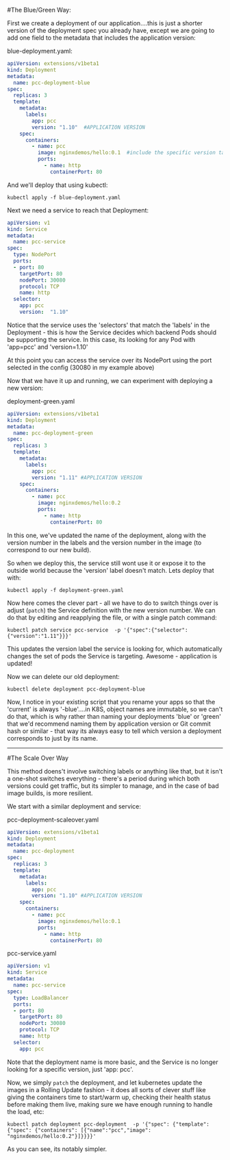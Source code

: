 #The Blue/Green Way:

First we create a deployment of our application....this is just a shorter version of the deployment spec you already have, except we are going to add one field to the metadata that includes the application version:

blue-deployment.yaml:
```yaml
apiVersion: extensions/v1beta1
kind: Deployment
metadata:
  name: pcc-deployment-blue
spec:
  replicas: 3
  template:
    metadata:
      labels:
        app: pcc
        version: "1.10"  #APPLICATION VERSION
    spec:
      containers: 
        - name: pcc
          image: nginxdemos/hello:0.1  #include the specific version tag of the image
          ports:
            - name: http
              containerPort: 80
```
And we'll deploy that using kubectl:

```shell
kubectl apply -f blue-deployment.yaml
```
Next we need a service to reach that Deployment:
```yaml
apiVersion: v1
kind: Service
metadata:
  name: pcc-service
spec:
  type: NodePort
  ports:
  - port: 80
    targetPort: 80
    nodePort: 30080
    protocol: TCP
    name: http
  selector:
    app: pcc
    version:  "1.10"
```

Notice that the service uses the 'selectors' that match the 'labels' in the Deployment - this is how the Service decides which backend Pods should be supporting the service.  In this case, its looking for any Pod with 'app=pcc' and 'version=1.10'

At this point you can access the service over its NodePort using the port selected in the config (30080 in my example above)

Now that we have it up and running, we can experiment with deploying a new version:

deployment-green.yaml
```yaml
apiVersion: extensions/v1beta1
kind: Deployment
metadata:
  name: pcc-deployment-green
spec:
  replicas: 3
  template:
    metadata:
      labels:
        app: pcc
        version: "1.11" #APPLICATION VERSION
    spec:
      containers: 
        - name: pcc
          image: nginxdemos/hello:0.2
          ports:
            - name: http
              containerPort: 80
```

In this one, we've updated the name of the deployment, along with the version number in the labels and the version number in the image (to correspond to our new build).

So when we deploy this, the service still wont use it or expose it to the outside world because the 'version' label doesn't match.   Lets deploy that with:

```shell
kubectl apply -f deployment-green.yaml
```

Now here comes the clever part - all we have to do to switch things over is adjust (`patch`) the Service definition with the new version number.  We can do that by editing and reapplying the file, or with a single patch command:

```shell
kubectl patch service pcc-service  -p '{"spec":{"selector":{"version":"1.11"}}}'
```

This updates the version label the service is looking for, which automatically changes the set of pods the Service is targeting.   Awesome - application is updated!

Now we can delete our old deployment:

```shell
kubectl delete deployment pcc-deployment-blue
```

Now, I notice in your existing script that you rename your apps so that the 'current' is always '-blue'....in K8S, object names are immutable, so we can't do that, which is why rather than naming your deployments 'blue' or 'green' that we'd recommend naming them by application version or Git commit hash or similar - that way its always easy to tell which version a deployment corresponds to just by its name.


---

#The Scale Over Way

This method doens't involve switching labels or anything like that, but it isn't a one-shot switches everything - there's a period during which both versions could get traffic, but its simpler to manage, and in the case of bad image builds, is more resilient.

We start with a similar deployment and service:

pcc-deployment-scaleover.yaml
```yaml
apiVersion: extensions/v1beta1
kind: Deployment
metadata:
  name: pcc-deployment
spec:
  replicas: 3
  template:
    metadata:
      labels:
        app: pcc
        version: "1.10" #APPLICATION VERSION
    spec:
      containers: 
        - name: pcc
          image: nginxdemos/hello:0.1
          ports:
            - name: http
              containerPort: 80
```
pcc-service.yaml
```yaml
apiVersion: v1
kind: Service
metadata:
  name: pcc-service
spec:
  type: LoadBalancer
  ports:
  - port: 80
    targetPort: 80
    nodePort: 30080
    protocol: TCP
    name: http
  selector:
    app: pcc
```

Note that the deployment name is more basic, and the Service is no longer looking for a specific version, just 'app: pcc'.

Now, we simply `patch` the deployment, and let kubernetes update the images in a Rolling Update fashion - it does all sorts of clever stuff like giving the containers time to start/warm up, checking their health status before making them live, making sure we have enough running to handle the load, etc:

```shell
kubectl patch deployment pcc-deployment  -p '{"spec": {"template": {"spec": {"containers": [{"name":"pcc","image": "nginxdemos/hello:0.2"}]}}}}'
```

As you can see, its notably simpler.
